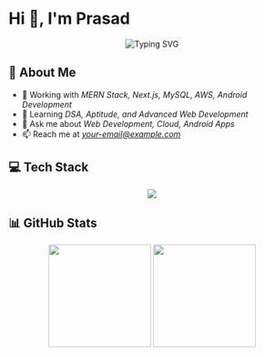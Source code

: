 # Hi 👋, I'm Prasad

<div align="center">
  <img src="https://readme-typing-svg.demolab.com?font=Fira+Code&pause=1000&color=2196F3&center=true&vCenter=true&width=435&lines=Full+Stack+Developer;Android+%26+Cloud+Enthusiast" alt="Typing SVG" />
</div>

## 🚀 About Me

- 🔭 Working with *MERN Stack, Next.js, MySQL, AWS, Android Development*
- 🌱 Learning *DSA, Aptitude, and Advanced Web Development*
- 💬 Ask me about *Web Development, Cloud, Android Apps*
- 📫 Reach me at *[your-email@example.com](mailto:your-email@example.com)*

## 💻 Tech Stack

<div align="center">
  <img src="https://skillicons.dev/icons?i=js,react,nextjs,nodejs,express,mongodb,mysql,java,python,aws,docker,git,github,tailwind,bootstrap&perline=10" />
</div>

## 📊 GitHub Stats

<div align="center">
  <img height="180em" src="https://github-readme-stats.vercel.app/api?username=Prasad-Gunjal&show_icons=true&theme=dark&hide_border=true&count_private=true&cache_seconds=86400" />
  <img height="180em" src="https://github-readme-stats.vercel.app/api/top-langs/?username=Prasad-Gunjal&layout=compact&theme=dark&hide_border=true&langs_count=6&cache_seconds=86400" />
</div>
